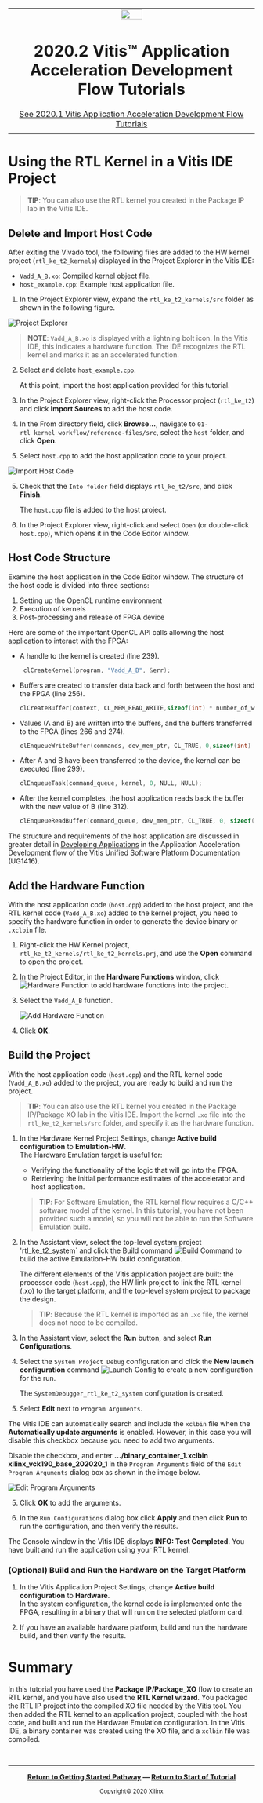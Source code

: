 ﻿<table class="sphinxhide">
 <tr>
   <td align="center"><img src="https://www.xilinx.com/content/dam/xilinx/imgs/press/media-kits/corporate/xilinx-logo.png" width="30%"/><h1>2020.2 Vitis™ Application Acceleration Development Flow Tutorials</h1>
   <a href="https://github.com/Xilinx/Vitis-Tutorials/tree/2020.1">See 2020.1 Vitis Application Acceleration Development Flow Tutorials</a>
   </td>
 </tr>
 <tr>
 <td>
 </td>
 </tr>
</table>

# Using the RTL Kernel in a Vitis IDE Project

>**TIP**: You can also use the RTL kernel you created in the Package IP lab in the Vitis IDE.

## Delete and Import Host Code

After exiting the Vivado tool, the following files are added to the HW kernel project (`rtl_ke_t2_kernels`) displayed in the Project Explorer in the Vitis IDE:

- `Vadd_A_B.xo`: Compiled kernel object file.
- `host_example.cpp`: Example host application file.  

1. In the Project Explorer view, expand the `rtl_ke_t2_kernels/src` folder as shown in the following figure.  

![Project Explorer](./images/192_vitis_project_explorer.PNG)
   > **NOTE**: `Vadd_A_B.xo` is displayed with a lightning bolt icon. In the Vitis IDE, this indicates a hardware function. The IDE recognizes the RTL kernel and marks it as an accelerated function.

2. Select and delete `host_example.cpp`.

   At this point, import the host application provided for this tutorial.  

2. In the Project Explorer view, right-click the Processor project (`rtl_ke_t2`) and click **Import Sources** to add the host code.

3. In the From directory field, click **Browse...**, navigate to `01-rtl_kernel_workflow/reference-files/src`, select the `host` folder, and click **Open**.

4. Select `host.cpp` to add the host application code to your project.

![Import Host Code](./images/import-host-code.png)

5. Check that the `Into folder` field displays `rtl_ke_t2/src`, and click **Finish**.

   The `host.cpp` file is added to the host project.

6. In the Project Explorer view, right-click and select `Open` (or double-click `host.cpp`), which opens it in the Code Editor window.

## Host Code Structure

Examine the host application in the Code Editor window. The structure of the host code is divided into three sections:

1. Setting up the OpenCL runtime environment
2. Execution of kernels
3. Post-processing and release of FPGA device

Here are some of the important OpenCL API calls allowing the host application to interact with the FPGA:

- A handle to the kernel is created (line 239).

   ```C
    clCreateKernel(program, "Vadd_A_B", &err);
    ```

- Buffers are created to transfer data back and forth between the host and the FPGA (line 256).

  ```C
  clCreateBuffer(context, CL_MEM_READ_WRITE,sizeof(int) * number_of_words, NULL, NULL);
  ```

- Values (A and B) are written into the buffers, and the buffers transferred to the FPGA (lines 266 and 274).

  ```C
  clEnqueueWriteBuffer(commands, dev_mem_ptr, CL_TRUE, 0,sizeof(int) * number_of_words, host_mem_ptr, 0, NULL, NULL);
  ```

- After A and B have been transferred to the device, the kernel can be executed (line 299).

  ```C
  clEnqueueTask(command_queue, kernel, 0, NULL, NULL);
  ```

- After the kernel completes, the host application reads back the buffer with the new value of B (line 312).

  ```C
  clEnqueueReadBuffer(command_queue, dev_mem_ptr, CL_TRUE, 0, sizeof(int)*number_of_words,host_mem_output_ptr, 0, NULL, &readevent );
  ```

The structure and requirements of the host application are discussed in greater detail in [Developing Applications](https://www.xilinx.com/cgi-bin/docs/rdoc?v=2020.2;t=vitis+doc;d=lhv1569273988420.html) in the Application Acceleration Development flow of the Vitis Unified Software Platform Documentation (UG1416).

## Add the Hardware Function

With the host application code (`host.cpp`) added to the host project, and the RTL kernel code (`Vadd_A_B.xo`) added to the kernel project, you need to specify the hardware function in order to generate the device binary or `.xclbin` file.

1. Right-click the HW Kernel project, `rtl_ke_t2_kernels/rtl_ke_t2_kernels.prj`, and use the **Open** command to open the project.

2. In the Project Editor, in the **Hardware Functions** window, click ![Hardware Function](./images/lightning_icon.PNG) to add hardware functions into the project.
3. Select the `Vadd_A_B` function.

   ![Add Hardware Function](./images/add-hw-function.png)

4. Click **OK**.

## Build the Project

With the host application code (`host.cpp`) and the RTL kernel code (`Vadd_A_B.xo`) added to the project, you are ready to build and run the project.

>**TIP**: You can also use the RTL kernel you created in the Package IP/Package XO lab in the Vitis IDE. Import the kernel `.xo` file into the `rtl_ke_t2_kernels/src` folder, and specify it as the hardware function.

1. In the Hardware Kernel Project Settings, change **Active build configuration** to **Emulation-HW**.  
The Hardware Emulation target is useful for:
   - Verifying the functionality of the logic that will go into the FPGA.
   - Retrieving the initial performance estimates of the accelerator and host application.

    >**TIP**: For Software Emulation, the RTL kernel flow requires a C/C++ software model of the kernel. In this tutorial, you have not been provided such a model, so you will not be able to run the Software Emulation build.

1. In the Assistant view, select the top-level system project 'rtl_ke_t2_system` and click the Build command ![Build Command](./images/icon_build.png) to build the active Emulation-HW build configuration.

   The different elements of the Vitis application project are built: the processor code (`host.cpp`), the HW link project to link the RTL kernel (.xo) to the target platform, and the top-level system project to package the design.

    >**TIP**: Because the RTL kernel is imported as an `.xo` file, the kernel does not need to be compiled.  

2. In the Assistant view, select the **Run** button, and select **Run Configurations**.


3. Select the `System Project Debug` configuration and click the **New launch configuration** command ![Launch Config](./images/icon-new-launch-config.png) to create a new configuration for the run.

   The `SystemDebugger_rtl_ke_t2_system` configuration is created.

4. Select **Edit** next to `Program Arguments`.

The Vitis IDE can automatically search and include the `xclbin` file when the **Automatically update arguments** is enabled. However, in this case you will disable this checkbox because you need to add two arguments.

Disable the checkbox, and enter **.../binary_container_1.xclbin xilinx_vck190_base_202020_1** in the `Program Arguments` field of the `Edit Program Arguments` dialog box as shown in the image below.

   ![Edit Program Arguments](./images/program-arguments.png)

5. Click **OK** to add the arguments.

6. In the `Run Configurations` dialog box click **Apply** and then click **Run** to run the configuration, and then verify the results.

The Console window in the Vitis IDE displays **INFO: Test Completed**. You have built and run the application using your RTL kernel.

### (Optional) Build and Run the Hardware on the Target Platform

1. In the Vitis Application Project Settings, change **Active build configuration** to **Hardware**.  
In the system configuration, the kernel code is implemented onto the FPGA, resulting in a binary that will run on the selected platform card.  

2. If you have an available hardware platform, build and run the hardware build, and then verify the results.

# Summary

In this tutorial you have used the **Package IP/Package_XO** flow to create an RTL kernel, and you have also used the **RTL Kernel wizard**. You packaged the RTL IP project into the compiled XO file needed by the Vitis tool. You then added the RTL kernel to an application project, coupled with the host code, and built and run the Hardware Emulation configuration.  In the Vitis IDE, a binary container was created using the XO file, and a `xclbin` file was compiled.

</br>
<hr/>
<p align="center" class="sphinxhide"><b><a href="/README.md">Return to Getting Started Pathway</a> — <a href="./README.md">Return to Start of Tutorial</a></b></p>

<p align="center" class="sphinxhide"><sup>Copyright&copy; 2020 Xilinx</sup></p>
